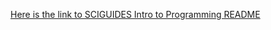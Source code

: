 [Here is the link to SCIGUIDES Intro to Programming README](https://github.com/SciBorgs/SciGuides/blob/main/projects/intro-to-programming/README.md)